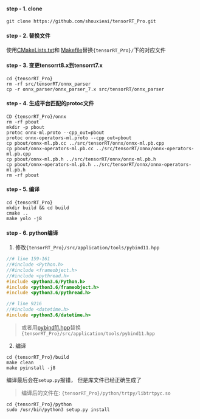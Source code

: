 #### step - 1. clone

```
git clone https://github.com/shouxieai/tensorRT_Pro.git
```

#### step - 2. 替换文件

使用[CMakeLists.txt](CMakeLists.txt)和 [Makefile](Makefile)替换`{tensorRT_Pro}/`下的对应文件

#### step - 3. 变更tensorrt8.x到tensorrt7.x

```shell
cd {tensorRT_Pro}
rm -rf src/tensorRT/onnx_parser
cp -r onnx_parser/onnx_parser_7.x src/tensorRT/onnx_parser
```

#### step - 4. 生成平台匹配的protoc文件

```shell
CD {tensorRT_Pro}/onnx
rm -rf pbout
mkdir -p pbout
protoc onnx-ml.proto --cpp_out=pbout
protoc onnx-operators-ml.proto --cpp_out=pbout
cp pbout/onnx-ml.pb.cc ../src/tensorRT/onnx/onnx-ml.pb.cpp
cp pbout/onnx-operators-ml.pb.cc ../src/tensorRT/onnx/onnx-operators-ml.pb.cpp
cp pbout/onnx-ml.pb.h ../src/tensorRT/onnx/onnx-ml.pb.h
cp pbout/onnx-operators-ml.pb.h ../src/tensorRT/onnx/onnx-operators-ml.pb.h
rm -rf pbout
```

#### step - 5. 编译

```shell
cd {tensorRT_Pro}
mkdir build && cd build
cmake ..
make yolo -j8
```

#### step - 6. python编译

1. 修改`{tensorRT_Pro}/src/application/tools/pybind11.hpp`

```objectivec
//# line 159-161
//#include <Python.h>
//#include <frameobject.h>
//#include <pythread.h>
#include <python3.6/Python.h>
#include <python3.6/frameobject.h>
#include <python3.6/pythread.h>

//# line 9216
//#include <datetime.h>
#include <python3.6/datetime.h>
```

> 或者用[pybind11.hpp](pybind11.hpp)替换`{tensorRT_Pro}/src/application/tools/pybind11.hpp`

2. 编译

```shell
cd {tensorRT_Pro}/build
make clean
make pyinstall -j8
```

编译最后会在`setup.py`报错， 但是库文件已经正确生成了
> 编译后的文件在: `{tensorRT_Pro}/python/trtpy/libtrtpyc.so`

```shell
cd {tensorRT_Pro}/python
sudo /usr/bin/python3 setup.py install  
```